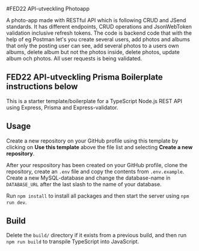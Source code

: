 #FED22 API-utveckling Photoapp

A photo-app made with RESTful API which is following CRUD and JSend standards. It has different endpoints, CRUD operations and JsonWebToken validation inclusive refresh tokens. 
The code is backend code that with the help of eg Postman let's you create several users, add photos and albums that only the posting user can see, add several photos to a users own albums, delete album but not the photos inside, delete photos, update album och photos. All user requests is being validated.



## FED22 API-utveckling Prisma Boilerplate instructions below

This is a starter template/boilerplate for a TypeScript Node.js REST API using Express, Prisma and Express-validator.

## Usage

Create a new repository on your GitHub profile using this template by clicking on **Use this template** above the file list and selecting **Create a new repository**.

After your respository has been created on your GitHub profile, clone the repository, create an `.env` file and copy the contents from `.env.example`. Create a new MySQL-database and change the database-name in `DATABASE_URL` after the last slash to the name of your database.

Run `npm install` to install all packages and then start the server using `npm run dev`.

## Build

Delete the `build/` directory if it exists from a previous build, and then run `npm run build` to transpile TypeScript into JavaScript.
